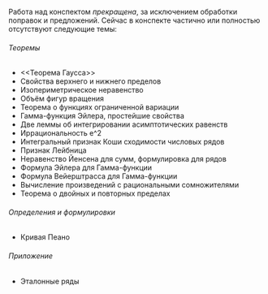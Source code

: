 Работа над конспектом _прекращена_, за исключением обработки поправок и предложений. Сейчас в конспекте частично или полностью отсутствуют следующие темы:
###### Теоремы
- <<Теорема Гаусса>>
- Свойства верхнего и нижнего пределов
- Изопериметрическое неравенство
- Объём фигур вращения
- Теорема о функциях ограниченной вариации
- Гамма-функция Эйлера, простейшие свойства
- Две леммы об интегрировании асимптотических равенств
- Иррациональность e^2
- Интегральный признак Коши сходимости числовых рядов
- Признак Лейбница
- Неравенство Йенсена для сумм, формулировка для рядов
- Формула Эйлера для Гамма-функции
- Формула Вейерштрасса для Гамма-функции
- Вычисление произведений с рациональными сомножителями
- Теорема о двойных и повторных пределах
###### Определения и формулировки
- Кривая Пеано
###### Приложение
- Эталонные ряды
